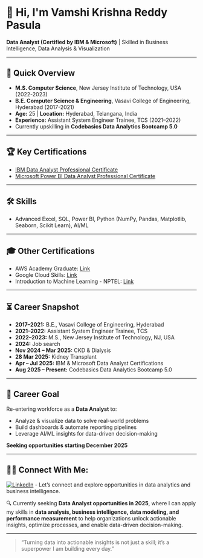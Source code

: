# 👋 Hi, I'm Vamshi Krishna Reddy Pasula

**Data Analyst (Certified by IBM & Microsoft)** | Skilled in Business Intelligence, Data Analysis & Visualization

---

## 🎯 Quick Overview

- **M.S. Computer Science**, New Jersey Institute of Technology, USA  (2022-2023)
- **B.E. Computer Science & Engineering**, Vasavi College of Engineering, Hyderabad  (2017-2021)
- **Age:** 25 | **Location:** Hyderabad, Telangana, India  
- **Experience:** Assistant System Engineer Trainee, TCS (2021–2022)  
- Currently upskilling in **Codebasics Data Analytics Bootcamp 5.0**  

---

## 🏆 Key Certifications

- [IBM Data Analyst Professional Certificate](https://www.coursera.org/account/accomplishments/specialization/JCGRQ2BN2W12)  
- [Microsoft Power BI Data Analyst Professional Certificate](https://www.coursera.org/account/accomplishments/specialization/WOJZ2TMSWF3Z)  

---

## 🛠 Skills

- Advanced Excel, SQL, Power BI, Python (NumPy, Pandas, Matplotlib, Seaborn, Scikit Learn), AI/ML 

---

## 🎓 Other Certifications

- AWS Academy Graduate: [Link](https://www.credly.com/badges/3198f079-6d41-4c18-b25a-ff1b0eaa996b/linked_in_profile)  
- Google Cloud Skills: [Link](https://www.cloudskillsboost.google/public_profiles/706ffc84-afd0-4553-88ce-79159f566cf2)  
- Introduction to Machine Learning - NPTEL: [Link](https://archive.nptel.ac.in/noc/Ecertificate/?q=NPTEL19CS52S11401133191129617)  

---

## ⏳ Career Snapshot

- **2017–2021:** B.E., Vasavi College of Engineering, Hyderabad
- **2021–2022:** Assistant System Engineer Trainee, TCS  
- **2022–2023:** M.S., New Jersey Institute of Technology, NJ, USA  
- **2024:** Job search  
- **Nov 2024 – Mar 2025:** CKD & Dialysis  
- **28 Mar 2025:** Kidney Transplant  
- **Apr – Jul 2025:** IBM & Microsoft Data Analyst Certifications  
- **Aug 2025 – Present:** Codebasics Data Analytics Bootcamp 5.0  

---

## 🌟 Career Goal

Re-entering workforce as a **Data Analyst** to:  

- Analyze & visualize data to solve real-world problems  
- Build dashboards & automate reporting pipelines  
- Leverage AI/ML insights for data-driven decision-making  

**Seeking opportunities starting December 2025**  

---

## 👨‍💻 Connect With Me:  
 
[![LinkedIn](https://img.shields.io/badge/LinkedIn-Connect-blue?logo=linkedin)](https://www.linkedin.com/in/vam5h1/)  - Let’s connect and explore opportunities in data analytics and business intelligence.


🔍 Currently seeking **Data Analyst opportunities in 2025**, where I can apply my skills in **data analysis, business intelligence, data modeling, and performance measurement** to help organizations unlock actionable insights, optimize processes, and enable data-driven decision-making.  

---

> “Turning data into actionable insights is not just a skill; it’s a superpower I am building every day.”
